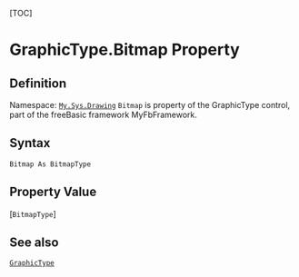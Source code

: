 [TOC]
# GraphicType.Bitmap Property

## Definition
Namespace: [`My.Sys.Drawing`](My.Sys.Drawing.md)
`Bitmap` is property of the GraphicType control, part of the freeBasic framework MyFbFramework.
## Syntax
```freeBasic
Bitmap As BitmapType
```
## Property Value
[`BitmapType`]
## See also
[`GraphicType`](GraphicType.md)

